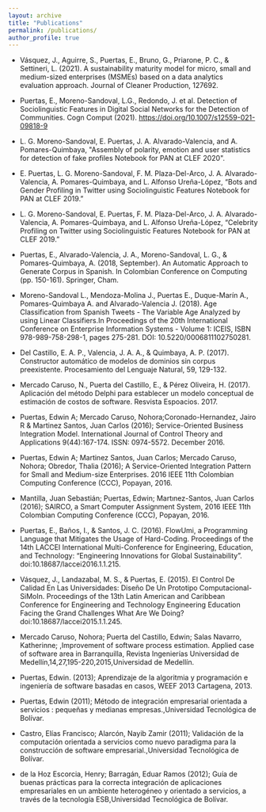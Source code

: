 ```yaml
---
layout: archive
title: "Publications"
permalink: /publications/
author_profile: true
---
```


* Vásquez, J., Aguirre, S., Puertas, E., Bruno, G., Priarone, P. C., & Settineri, L. (2021). A sustainability maturity model for micro, small and medium-sized enterprises (MSMEs) based on a data analytics evaluation approach. Journal of Cleaner Production, 127692.

* Puertas, E., Moreno-Sandoval, L.G., Redondo, J. et al. Detection of Sociolinguistic Features in Digital Social Networks for the Detection of Communities. Cogn Comput (2021). https://doi.org/10.1007/s12559-021-09818-9

* L. G. Moreno-Sandoval, E. Puertas, J. A. Alvarado-Valencia, and A. Pomares-Quimbaya, "Assembly of polarity, emotion and user statistics for detection of fake profiles Notebook for PAN at CLEF 2020".

* E. Puertas, L. G. Moreno-Sandoval, F. M. Plaza-Del-Arco, J. A. Alvarado-Valencia, A. Pomares-Quimbaya, and L. Alfonso Ureña-López, “Bots and Gender Profiling in Twitter using Sociolinguistic Features Notebook for PAN at CLEF 2019.”

* L. G. Moreno-Sandoval, E. Puertas, F. M. Plaza-Del-Arco, J. A. Alvarado-Valencia, A. Pomares-Quimbaya, and L. Alfonso Ureña-López, “Celebrity Profiling on Twitter using Sociolinguistic Features Notebook for PAN at CLEF 2019.”

* Puertas, E., Alvarado-Valencia, J. A., Moreno-Sandoval, L. G., & Pomares-Quimbaya, A. (2018, September). An Automatic Approach to Generate Corpus in Spanish. In Colombian Conference on Computing (pp. 150-161). Springer, Cham. 

* Moreno-Sandoval L., Mendoza-Molina J., Puertas E., Duque-Marín A., Pomares-Quimbaya A. and Alvarado-Valencia J. (2018). Age Classification from Spanish Tweets - The Variable Age Analyzed by using Linear Classifiers.In Proceedings of the 20th International Conference on Enterprise Information Systems - Volume 1: ICEIS, ISBN 978-989-758-298-1, pages 275-281. DOI: 10.5220/0006811102750281.

* Del Castillo, E. A. P., Valencia, J. A. A., & Quimbaya, A. P. (2017). Constructor automático de modelos de dominios sin corpus preexistente. Procesamiento del Lenguaje Natural, 59, 129-132.

* Mercado Caruso, N., Puerta del Castillo, E., & Pérez Oliveira, H. (2017). Aplicación del método Delphi para establecer un modelo conceptual de estimación de costos de software. Resvista Espoacios. 2017.

* Puertas, Edwin A;  Mercado Caruso, Nohora;Coronado-Hernandez, Jairo R & Martinez Santos, Juan Carlos (2016); Service-Oriented Business Integration Model. International Journal of Control Theory and Applications 9(44):167-174. ISSN: 0974-5572. December 2016.

* Puertas, Edwin A; Martinez Santos, Juan Carlos; Mercado Caruso, Nohora; Obredor, Thalia (2016); A Service-Oriented Integration Pattern for Small and Medium-size Enterprises. 2016 IEEE 11th Colombian Computing Conference (CCC), Popayan, 2016.

* Mantilla, Juan Sebastián; Puertas, Edwin; Martınez-Santos, Juan Carlos (2016); SAIRCO, a Smart Computer Assignment System, 2016 IEEE 11th Colombian Computing Conference (CCC), Popayan, 2016.

* Puertas, E., Baños, I., & Santos, J. C. (2016). FlowUmi, a Programming Language that Mitigates the Usage of Hard-Coding. Proceedings of the 14th LACCEI International Multi-Conference for Engineering, Education, and Technology: “Engineering Innovations for Global Sustainability”. doi:10.18687/laccei2016.1.1.215.

* Vásquez, J., Landazabal, M. S., & Puertas, E. (2015). El Control De Calidad En Las Universidades: Diseño De Un Prototipo Computacional- SiMoIn. Proceedings of the 13th Latin American and Caribbean Conference for Engineering and Technology Engineering Education Facing the Grand Challenges What Are We Doing? doi:10.18687/laccei2015.1.1.245.

* Mercado Caruso, Nohora; Puerta del Castillo, Edwin; Salas Navarro, Katherinne; ,Improvement of software process estimation. Applied case of software area in Barranquilla, Revista Ingenierías Universidad de Medellín,14,27,195-220,2015,Universidad de Medellín.

* Puertas, Edwin. (2013); Aprendizaje de la algoritmia y programación e ingeniería de software basadas en casos, WEEF 2013 Cartagena, 2013.

* Puertas, Edwin (2011); Método de integración empresarial orientada a servicios : pequeñas y medianas empresas.,Universidad Tecnológica de Bolívar.

* Castro, Elías Francisco; Alarcón, Nayib Zamir (2011); Validación de la computación orientada a servicios como nuevo paradigma para la construcción de software empresarial.,Universidad Tecnológica de Bolívar.

* de la Hoz Escorcia, Henry; Barragán, Eduar Ramos (2012); Guía de buenas prácticas para la correcta integración de aplicaciones empresariales en un ambiente heterogéneo y orientado a servicios, a través de la tecnología ESB,Universidad Tecnológica de Bolívar.
